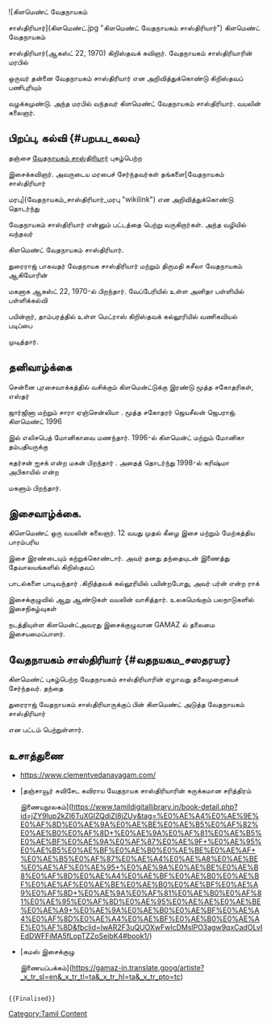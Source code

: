 ![கிளமெண்ட் வேதநாயகம்
சாஸ்திரியார்](கிளமெண்ட்.jpg "கிளமெண்ட் வேதநாயகம் சாஸ்திரியார்") கிளமெண்ட் வேதநாயகம்
சாஸ்திரியார்(ஆகஸ்ட் 22, 1970) கிறிஸ்தவக் கவிஞர். வேதநாயகம் சாஸ்திரியாரின் மரபில்
ஒருவர் தன்னை வேதநாயகம் சாஸ்திரியார் என அறிவித்துக்கொண்டு கிறிஸ்தவப் பணிபுரியும்
வழக்கமுண்டு. அந்த மரபில் வந்தவர் கிளமெண்ட் வேதநாயகம் சாஸ்திரியார். வயலின் கலைஞர்.

## பிறப்பு, கல்வி {#பறபப_கலவ}

தஞ்சை [வேதநாயகம் சாஸ்திரியார்](வேதநாயகம்_சாஸ்திரியார் "wikilink") புகழ்பெற்ற
இசைக்கவிஞர். அவருடைய மரபைச் சேர்ந்தவர்கள் தங்களை[வேதநாயகம் சாஸ்திரியார்
மரபு](வேதநாயகம்_சாஸ்திரியார்_மரபு "wikilink") என அறிவித்துக்கொண்டு தொடர்ந்து
வேதநாயகம் சாஸ்திரியார் என்னும் பட்டத்தை பெற்று வருகிறார்கள். அந்த வழியில் வந்தவர்
கிளமெண்ட் வேதநாயகம் சாஸ்திரியார்.

துரைராஜ் பாகவதர் வேதநாயக சாஸ்திரியார் மற்றும் திருமதி சுசீலா வேதநாயகம் ஆகியோரின்
மகனாக ஆகஸ்ட் 22, 1970-ல் பிறந்தார். வேப்பேரியில் உள்ள அனிதா பள்ளியில் பள்ளிக்கல்வி
பயின்றார், தாம்பரத்தில் உள்ள மெட்ராஸ் கிறிஸ்தவக் கல்லூரியில் வணிகவியல் படிப்பை
முடித்தார்.

## தனிவாழ்க்கை

சென்னை புரசைவாக்கத்தில் வசிக்கும் கிளமென்ட்டுக்கு இரண்டு மூத்த சகோதரிகள், எஸ்தர்
ஜார்ஜினா மற்றும் சாரா ஏஞ்சென்லியா . மூத்த சகோதரர் ஜெயசீலன் ஜெபராஜ். கிளமெண்ட் 1996
இல் எலிசபெத் மோனிகாவை மணந்தார். 1996-ல் கிளமென்ட் மற்றும் மோனிகா தம்பதியருக்கு
சுதர்சன் ஐசக் என்ற மகன் பிறந்தார் . அதைத் தொடர்ந்து 1998-ல் கரிஷ்மா அபிகாயில் என்ற
மகளும் பிறந்தார்.

## இசைவாழ்க்கை.

கிளெமெண்ட் ஒரு வயலின் கலைஞர். 12 வயது முதல் கீழை இசை மற்றும் மேற்கத்திய பாரம்பரிய
இசை இரண்டையும் கற்றுக்கொண்டார். அவர் தனது தந்தையுடன் இணைத்து தேவாலயங்களில் கிறிஸ்தவப்
பாடல்களை பாடிவந்தார் .கிறித்தவக் கல்லூரியில் பயின்றபோது, ​​அவர் பர்ன் என்ற ராக்
இசைக்குழுவில் ஆறு ஆண்டுகள் வயலின் வாசித்தார். உலகமெங்கும் பலநாடுகளில் இசைநிகழ்வுகள்
நடத்தியுள்ள கிளமென்ட்அவரது இசைக்குழுவான GAMAZ ல் தலைமை இசையமைப்பாளர்.

## வேதநாயகம் சாஸ்திரியார் {#வதநயகம_சஸதரயர}

கிளமெண்ட் புகழ்பெற்ற வேதநாயகம் சாஸ்திரியாரின் ஏழாவது தலைமுறையைச் சேர்ந்தவர். தந்தை
துரைராஜ் வேதநாயகம் சாஸ்திரியாருக்குப் பின் கிளமெண்ட் அடுத்த வேதநாயகம் சாஸ்திரியார்
என பட்டம் பெற்றுள்ளார்.

## உசாத்துணை

-   <https://www.clementvedanayagam.com/>
-   [தஞ்சாவூர் சுவிசேட கவிராய வேதநாயக சாஸ்திரியாரின் சுருக்கமான சரித்திரம்
    இணையநூலகம்](https://www.tamildigitallibrary.in/book-detail.php?id=jZY9lup2kZl6TuXGlZQdjZI8jZUy&tag=%E0%AE%A4%E0%AE%9E%E0%AF%8D%E0%AE%9A%E0%AE%BE%E0%AE%B5%E0%AF%82%E0%AE%B0%E0%AF%8D+%E0%AE%9A%E0%AF%81%E0%AE%B5%E0%AE%BF%E0%AE%9A%E0%AF%87%E0%AE%9F+%E0%AE%95%E0%AE%B5%E0%AE%BF%E0%AE%B0%E0%AE%BE%E0%AE%AF+%E0%AE%B5%E0%AF%87%E0%AE%A4%E0%AE%A8%E0%AE%BE%E0%AE%AF%E0%AE%95+%E0%AE%9A%E0%AE%BE%E0%AE%B8%E0%AF%8D%E0%AE%A4%E0%AE%BF%E0%AE%B0%E0%AE%BF%E0%AE%AF%E0%AE%BE%E0%AE%B0%E0%AE%BF%E0%AE%A9%E0%AF%8D+%E0%AE%9A%E0%AF%81%E0%AE%B0%E0%AF%81%E0%AE%95%E0%AF%8D%E0%AE%95%E0%AE%AE%E0%AE%BE%E0%AE%A9+%E0%AE%9A%E0%AE%B0%E0%AE%BF%E0%AE%A4%E0%AF%8D%E0%AE%A4%E0%AE%BF%E0%AE%B0%E0%AE%AE%E0%AF%8D&fbclid=IwAR2F3uQUOXwFwlcDMslPO3agw9qxCadOLvIEdDWFFiMA5fLopTZZoSeibK4#book1/)
-   [கமஸ் இசைக்குழு
    இணையப்பக்கம்](https://gamaz-in.translate.goog/artiste?_x_tr_sl=en&_x_tr_tl=ta&_x_tr_hl=ta&_x_tr_pto=tc)

```{=mediawiki}
{{Finalised}}
```
[Category:Tamil Content](Category:Tamil_Content "wikilink")
